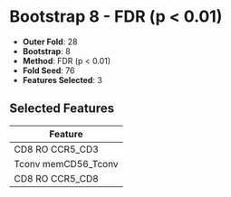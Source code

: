 # Bootstrap 8 - FDR (p < 0.01)

- **Outer Fold**: 28
- **Bootstrap**: 8
- **Method**: FDR (p < 0.01)
- **Fold Seed**: 76
- **Features Selected**: 3

## Selected Features

| Feature |
|---------|
| CD8 RO CCR5_CD3 |
| Tconv memCD56_Tconv |
| CD8 RO CCR5_CD8 |
